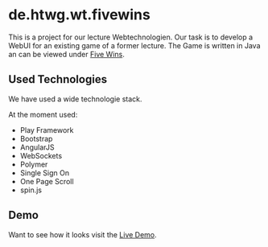 de.htwg.wt.fivewins
===================

This is a project for our lecture Webtechnologien. Our task is to develop a WebUI for
an existing game of a former lecture. The Game is written in Java an can be viewed
under [Five Wins](https://github.com/mamawego/de.htwg.se).

## Used Technologies

We have used a wide technologie stack. 

At the moment used:

- Play Framework
- Bootstrap
- AngularJS
- WebSockets
- Polymer
- Single Sign On
- One Page Scroll
- spin.js



## Demo

Want to see how it looks visit the [Live Demo](http://five-wins.herokuapp.com/).
